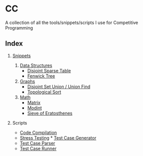 # CC
A collection of all the tools/snippets/scripts I use for Competitive Programming

Index
-----

1. [Snippets](https://github.com/rocka0/CC/tree/main/Snippets)
   1. [Data Structures](/Snippets/Data_Structures/)
      * [Disjoint Sparse Table](/Snippets/Data_Structures/disjointSparseTable.cpp)
      * [Fenwick Tree](/Snippets/Data_Structures/fenwickTree.cpp)
    2. [Graphs](/Snippets/Graph/)
         * [Disjoint Set Union / Union Find](/Snippets/Graph/dsu.cpp)
         * [Topological Sort](/Snippets/Graph/topSort.cpp)
    3. [Math](/Snippets/Math/)
         * [Matrix](/Snippets/Math/matrix.cpp)
         * [Modint](/Snippets/Math/modint.cpp)
         * [Sieve of Eratosthenes](/Snippets/Math/sieve.cpp)

2. Scripts
   * [Code Compilation](/Scripts/compile)
   * [Stress Testing](/Scripts/stress_test)   * [Test Case Generator](/Scripts/gen)
   * [Test Case Parser](/Scripts/parse)
   * [Test Case Runner](/Scripts/run)
